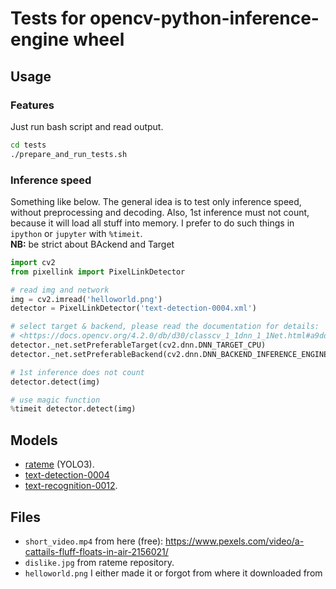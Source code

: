 # Tests for opencv-python-inference-engine wheel

## Usage

### Features

Just run bash script and read output.

```bash
cd tests
./prepare_and_run_tests.sh
```

### Inference speed

Something like below. The general idea is to test only inference speed, without preprocessing and decoding.
Also, 1st inference must not count, because it will load all stuff into memory.
I prefer to do such things in `ipython` or `jupyter` with `%timeit`.  
**NB:** be strict about BAckend and Target

```python
import cv2
from pixellink import PixelLinkDetector

# read img and network
img = cv2.imread('helloworld.png')
detector = PixelLinkDetector('text-detection-0004.xml')

# select target & backend, please read the documentation for details:
# <https://docs.opencv.org/4.2.0/db/d30/classcv_1_1dnn_1_1Net.html#a9dddbefbc7f3defbe3eeb5dc3d3483f4>
detector._net.setPreferableTarget(cv2.dnn.DNN_TARGET_CPU)
detector._net.setPreferableBackend(cv2.dnn.DNN_BACKEND_INFERENCE_ENGINE)

# 1st inference does not count
detector.detect(img)

# use magic function
%timeit detector.detect(img)
```


## Models

+ [rateme](https://github.com/heyml/rateme) (YOLO3).
+ [text-detection-0004](https://github.com/opencv/open_model_zoo/blob/master/models/intel/text-detection-0004/description/text-detection-0004.md)
+ [text-recognition-0012](https://github.com/opencv/open_model_zoo/blob/master/models/intel/text-recognition-0012/description/text-recognition-0012.md).

## Files

+ `short_video.mp4` from here (free): <https://www.pexels.com/video/a-cattails-fluff-floats-in-air-2156021/>
+ `dislike.jpg` from rateme repository.
+ `helloworld.png` I either made it or forgot from where it downloaded from
